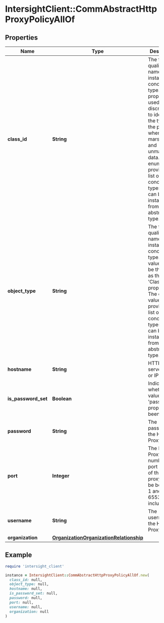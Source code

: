 # IntersightClient::CommAbstractHttpProxyPolicyAllOf

## Properties

| Name | Type | Description | Notes |
| ---- | ---- | ----------- | ----- |
| **class_id** | **String** | The fully-qualified name of the instantiated, concrete type. This property is used as a discriminator to identify the type of the payload when marshaling and unmarshaling data. The enum values provides the list of concrete types that can be instantiated from this abstract type. | [default to &#39;comm.HttpProxyPolicy&#39;] |
| **object_type** | **String** | The fully-qualified name of the instantiated, concrete type. The value should be the same as the &#39;ClassId&#39; property. The enum values provides the list of concrete types that can be instantiated from this abstract type. | [default to &#39;comm.HttpProxyPolicy&#39;] |
| **hostname** | **String** | HTTP Proxy server FQDN or IP. | [optional] |
| **is_password_set** | **Boolean** | Indicates whether the value of the &#39;password&#39; property has been set. | [optional][readonly][default to false] |
| **password** | **String** | The password for the HTTP Proxy. | [optional] |
| **port** | **Integer** | The HTTP Proxy port number. The port number of the HTTP proxy must be between 1 and 65535, inclusive. | [optional] |
| **username** | **String** | The username for the HTTP Proxy. | [optional] |
| **organization** | [**OrganizationOrganizationRelationship**](OrganizationOrganizationRelationship.md) |  | [optional] |

## Example

```ruby
require 'intersight_client'

instance = IntersightClient::CommAbstractHttpProxyPolicyAllOf.new(
  class_id: null,
  object_type: null,
  hostname: null,
  is_password_set: null,
  password: null,
  port: null,
  username: null,
  organization: null
)
```

